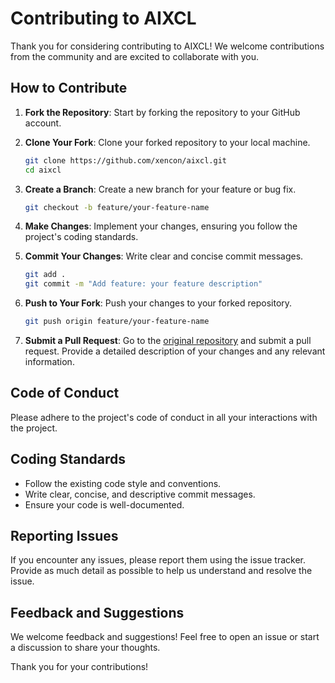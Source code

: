 # Contributing to AIXCL

Thank you for considering contributing to AIXCL! We welcome contributions from the community and are excited to collaborate with you.

## How to Contribute

1. **Fork the Repository**: Start by forking the repository to your GitHub account.

2. **Clone Your Fork**: Clone your forked repository to your local machine.

   ```bash
   git clone https://github.com/xencon/aixcl.git
   cd aixcl
   ```

3. **Create a Branch**: Create a new branch for your feature or bug fix.

   ```bash
   git checkout -b feature/your-feature-name
   ```

4. **Make Changes**: Implement your changes, ensuring you follow the project's coding standards.

5. **Commit Your Changes**: Write clear and concise commit messages.

   ```bash
   git add .
   git commit -m "Add feature: your feature description"
   ```

6. **Push to Your Fork**: Push your changes to your forked repository.

   ```bash
   git push origin feature/your-feature-name
   ```

7. **Submit a Pull Request**: Go to the [original repository](https://github.com/xencon/aixcl) and submit a pull request. Provide a detailed description of your changes and any relevant information.

## Code of Conduct

Please adhere to the project's code of conduct in all your interactions with the project.

## Coding Standards

- Follow the existing code style and conventions.
- Write clear, concise, and descriptive commit messages.
- Ensure your code is well-documented.

## Reporting Issues

If you encounter any issues, please report them using the issue tracker. Provide as much detail as possible to help us understand and resolve the issue.

## Feedback and Suggestions

We welcome feedback and suggestions! Feel free to open an issue or start a discussion to share your thoughts.

Thank you for your contributions!